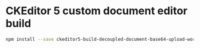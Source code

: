 CKEditor 5 custom document editor build
========================================

```bash
npm install --save ckeditor5-build-decoupled-document-base64-upload-word-count
```
